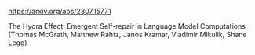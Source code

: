 https://arxiv.org/abs/2307.15771

The Hydra Effect: Emergent Self-repair in Language Model Computations (Thomas McGrath, Matthew Rahtz, Janos Kramar, Vladimir Mikulik, Shane Legg)